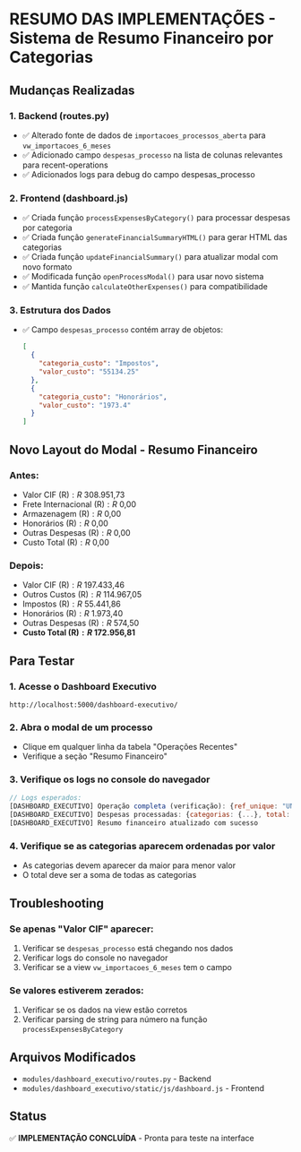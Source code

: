 # RESUMO DAS IMPLEMENTAÇÕES - Sistema de Resumo Financeiro por Categorias

## Mudanças Realizadas

### 1. Backend (routes.py)
- ✅ Alterado fonte de dados de `importacoes_processos_aberta` para `vw_importacoes_6_meses`
- ✅ Adicionado campo `despesas_processo` na lista de colunas relevantes para recent-operations
- ✅ Adicionados logs para debug do campo despesas_processo

### 2. Frontend (dashboard.js)
- ✅ Criada função `processExpensesByCategory()` para processar despesas por categoria
- ✅ Criada função `generateFinancialSummaryHTML()` para gerar HTML das categorias
- ✅ Criada função `updateFinancialSummary()` para atualizar modal com novo formato
- ✅ Modificada função `openProcessModal()` para usar novo sistema
- ✅ Mantida função `calculateOtherExpenses()` para compatibilidade

### 3. Estrutura dos Dados
- ✅ Campo `despesas_processo` contém array de objetos:
  ```json
  [
    {
      "categoria_custo": "Impostos",
      "valor_custo": "55134.25"
    },
    {
      "categoria_custo": "Honorários", 
      "valor_custo": "1973.4"
    }
  ]
  ```

## Novo Layout do Modal - Resumo Financeiro

### Antes:
- Valor CIF (R$): R$ 308.951,73
- Frete Internacional (R$): R$ 0,00
- Armazenagem (R$): R$ 0,00
- Honorários (R$): R$ 0,00
- Outras Despesas (R$): R$ 0,00
- Custo Total (R$): R$ 0,00

### Depois:
- Valor CIF (R$): R$ 197.433,46
- Outros Custos (R$): R$ 114.967,05
- Impostos (R$): R$ 55.441,86
- Honorários (R$): R$ 1.973,40
- Outras Despesas (R$): R$ 574,50
- **Custo Total (R$): R$ 172.956,81**

## Para Testar

### 1. Acesse o Dashboard Executivo
```
http://localhost:5000/dashboard-executivo/
```

### 2. Abra o modal de um processo
- Clique em qualquer linha da tabela "Operações Recentes"
- Verifique a seção "Resumo Financeiro"

### 3. Verifique os logs no console do navegador
```javascript
// Logs esperados:
[DASHBOARD_EXECUTIVO] Operação completa (verificação): {ref_unique: "UN25/...", tem_despesas_processo: true, ...}
[DASHBOARD_EXECUTIVO] Despesas processadas: {categorias: {...}, total: 172956.81, totalItens: 8}
[DASHBOARD_EXECUTIVO] Resumo financeiro atualizado com sucesso
```

### 4. Verifique se as categorias aparecem ordenadas por valor
- As categorias devem aparecer da maior para menor valor
- O total deve ser a soma de todas as categorias

## Troubleshooting

### Se apenas "Valor CIF" aparecer:
1. Verificar se `despesas_processo` está chegando nos dados
2. Verificar logs do console no navegador
3. Verificar se a view `vw_importacoes_6_meses` tem o campo

### Se valores estiverem zerados:
1. Verificar se os dados na view estão corretos
2. Verificar parsing de string para número na função `processExpensesByCategory`

## Arquivos Modificados
- `modules/dashboard_executivo/routes.py` - Backend
- `modules/dashboard_executivo/static/js/dashboard.js` - Frontend

## Status
✅ **IMPLEMENTAÇÃO CONCLUÍDA** - Pronta para teste na interface
